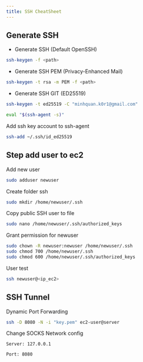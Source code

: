 ```yaml
---
title: SSH CheatSheet
---
```


## Generate SSH

- Generate SSH (Default OpenSSH)

```bash
ssh-keygen -f <path>
```

- Generate SSH PEM (Privacy-Enhanced Mail)

```bash
ssh-keygen -t rsa -m PEM -f <path>
```

- Generate SSH GIT (ED25519)

```bash
ssh-keygen -t ed25519 -C "minhquan.k0r1@gmail.com"
```

```bash
eval "$(ssh-agent -s)"
```

Add ssh key account to ssh-agent

```bash
ssh-add ~/.ssh/id_ed25519
```

## Step add user to ec2

Add new user

```bash
sudo adduser newuser
```

Create folder ssh

```bash
sudo mkdir /home/newuser/.ssh
```

Copy public SSH user to file

```bash
sudo nano /home/newuser/.ssh/authorized_keys
```

Grant permission for newuser

```bash
sudo chown -R newuser:newuser /home/newuser/.ssh
sudo chmod 700 /home/newuser/.ssh
sudo chmod 600 /home/newuser/.ssh/authorized_keys
```

User test

```bash
ssh newuser@<ip_ec2>
```

## SSH Tunnel

Dynamic Port Forwarding

```bash
ssh -D 8080 -N -i "key.pem" ec2-user@server
```

Change SOCKS Network config

```
Server: 127.0.0.1

Port: 8080
```